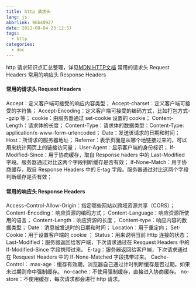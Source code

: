 ```yaml
---
title: http 请求头
lang: js
abbrlink: 96b40927
date: 2022-08-04 23:12:57
tags:
  - http
categories:
  - doc
---
```


http 请求知识点汇总整理，详见[MDN HTTP文档](https://developer.mozilla.org/zh-CN/docs/Web/HTTP/Headers)
常用的请求头 Request Headers
常用的响应头 Response Headers
<!--more-->

#### 常用的请求头 Request Headers
Accept：定义客户端可接受的响应内容类型；
Accept-charset：定义客户端可接受的字符集；
Accept-Encoding：定义客户端可接受的编码方式，比如打包方式--gzip 等；
cookie：由服务器通过 set-cookie 设置的 cookie；
Content-Length：请求体的长度；
Content-Type：请求体的数据类型：Content-Type: application/x-www-form-urlencoded；
Date：发送该请求的日期和时间；
Host：所请求的服务器地址；
Referrer：表示页面是从哪个地链接过来的，可以用来统计网页上的链接访问量；
User-Agent：显示客户端的身份标识；
If-Modified-Since：用于协商缓存，取自 Response haders 中的 Last-Modified 字段。服务器通过对比这两个字段判断缓存是否有效；
If-None-Match：用于协商缓存，取自 Response Headers 中的 E-tag 字段。服务器通过对比这两个字段判断缓存是否有效；


#### 常用的响应头 Response Headers
Access-Control-Allow-Origin：指定哪些网站以跨域资源共享（CORS）；
Content-Encoding：响应资源的编码方式；
Content-Language：响应资源所使用的语言；
Content-Length：响应资源的长度；
Content-type：响应内容的数据类型；
Date：消息被发送时的日期和时间；
Location：用于重定向；
Set-Cookie：用于设置客户端的 cookie ；
Status：用来说明当前 Http 连接的状态；
Last-Modified：服务器返回给客户端，下次请求通过在 Resquest Headers 中的 If-Modified-Since 字段携带过来。
E-tag：服务器返回给客户端，下次请求通过在 Resquest Headers 中的 If-None-Matched 字段携带过来。
Cache-Control：
    max-age：缓存有效期，浏览器自己通过计时判断缓存是否过期。如果未过期则命中强制缓存。
    no-cache：不使用强制缓存，直接进入协商缓存。
    no-store：不使用缓存，每次请求都会进行 http 请求。

